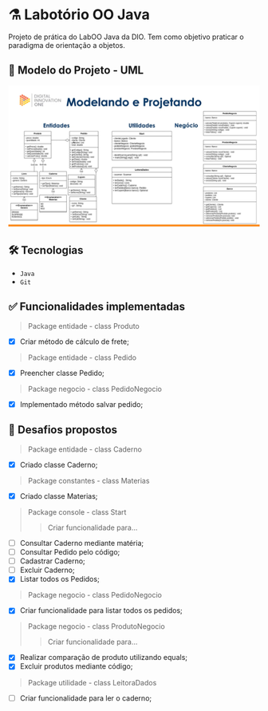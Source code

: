 # ⚗️ Labotório OO Java

Projeto de prática do LabOO Java da DIO. Tem como objetivo praticar o paradigma de orientação a objetos.

## 🧾 Modelo do Projeto - UML

![img.png](img.png)

## 🛠️ Tecnologias

- `Java`
- `Git`

## ✅ Funcionalidades implementadas

> Package entidade - class Produto
- [x] Criar método de cálculo de frete;

> Package entidade - class Pedido
- [x] Preencher classe Pedido;

> Package negocio - class PedidoNegocio
- [x] Implementado método salvar pedido;

## 🎯 Desafios propostos

> Package entidade - class Caderno
- [x] Criado classe Caderno;

> Package constantes - class Materias
- [x] Criado classe Materias;

> Package console - class Start
>> Criar funcionalidade para...
  - [ ] Consultar Caderno mediante matéria;
  - [ ] Consultar Pedido pelo código;
  - [ ] Cadastrar Caderno;
  - [ ] Excluir Caderno;
  - [x] Listar todos os Pedidos;

> Package negocio - class PedidoNegocio
  - [x] Criar funcionalidade para listar todos os pedidos;

> Package negocio - class ProdutoNegocio
>> Criar funcionalidade para...
  - [x] Realizar comparação de produto utilizando equals;
  - [x] Excluir produtos mediante código;

> Package utilidade - class LeitoraDados
  - [ ] Criar funcionalidade para ler o caderno;